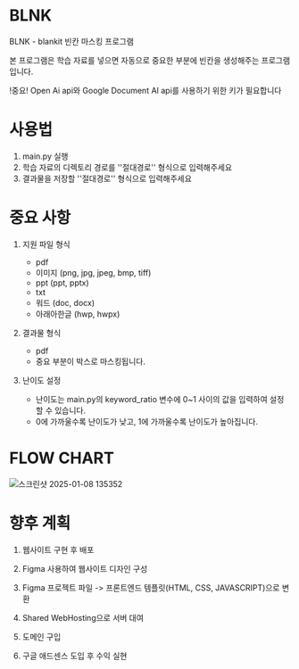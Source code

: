 # BLNK

BLNK - blankit 빈칸 마스킹 프로그램

본 프로그램은 학습 자료를 넣으면 
자동으로 중요한 부분에 빈칸을 생성해주는 프로그램입니다.

!중요!
Open Ai api와 Google Document AI api를 사용하기 위한 키가 필요합니다

# 사용법
1. main.py 실행
2. 학습 자료의 디렉토리 경로를 ''절대경로'' 형식으로 입력해주세요
3. 결과물을 저장할 ''절대경로'' 형식으로 입력해주세요

# 중요 사항
1. 지원 파일 형식
    - pdf
    - 이미지 (png, jpg, jpeg, bmp, tiff)
    - ppt (ppt, pptx)
    - txt
    - 워드 (doc, docx)
    - 아래아한글 (hwp, hwpx)

2. 결과물 형식
    - pdf
    - 중요 부분이 박스로 마스킹됩니다.

3. 난이도 설정
    - 난이도는 main.py의 keyword_ratio 변수에 0~1 사이의 값을 입력하여 설정할 수 있습니다.
    - 0에 가까울수록 난이도가 낮고, 1에 가까울수록 난이도가 높아집니다.

# FLOW CHART

![스크린샷 2025-01-08 135352](https://github.com/user-attachments/assets/72afb351-8757-408c-b1fc-b52b9b6e4f42)


# 향후 계획
1. 웹사이트 구현 후 배포
  2. Figma 사용하여 웹사이트 디자인 구성
  3. Figma 프로젝트 파일 -> 프론트엔드 템플릿(HTML, CSS, JAVASCRIPT)으로 변환
  4. Shared WebHosting으로 서버 대여
  5. 도메인 구입

2. 구글 애드센스 도입 후 수익 실현
